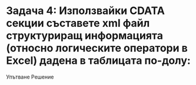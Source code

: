# Задача 4: Използвайки CDATA секции съставете xml файл структуриращ информацията (относно логическите оператори в Excel) дадена в таблицата по-долу:

Упътване
Решение
